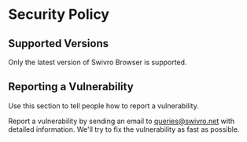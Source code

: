 # Security Policy

## Supported Versions

Only the latest version of Swivro Browser is supported.

## Reporting a Vulnerability

Use this section to tell people how to report a vulnerability.

Report a vulnerability by sending an email to queries@swivro.net with detailed information. We'll try to fix the vulnerability as fast as possible.
